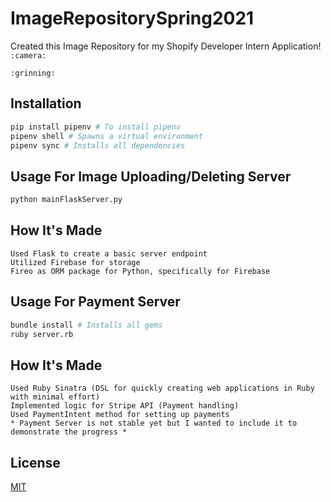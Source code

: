 # ImageRepositorySpring2021

Created this Image Repository for my Shopify Developer Intern Application!
`:camera:`

 `:grinning:`
## Installation

```bash
pip install pipenv # To install pipenv 
pipenv shell # Spawns a virtual environment
pipenv sync # Installs all dependencies 
```

## Usage For Image Uploading/Deleting Server

```bash
python mainFlaskServer.py 
```

## How It's Made 
```
Used Flask to create a basic server endpoint
Utilized Firebase for storage 
Fireo as ORM package for Python, specifically for Firebase
```

## Usage For Payment Server

```bash
bundle install # Installs all gems
ruby server.rb
```

## How It's Made 
```
Used Ruby Sinatra (DSL for quickly creating web applications in Ruby with minimal effort)
Implemented logic for Stripe API (Payment handling)
Used PaymentIntent method for setting up payments 
* Payment Server is not stable yet but I wanted to include it to demonstrate the progress *
```



## License
[MIT](https://choosealicense.com/licenses/mit/)
